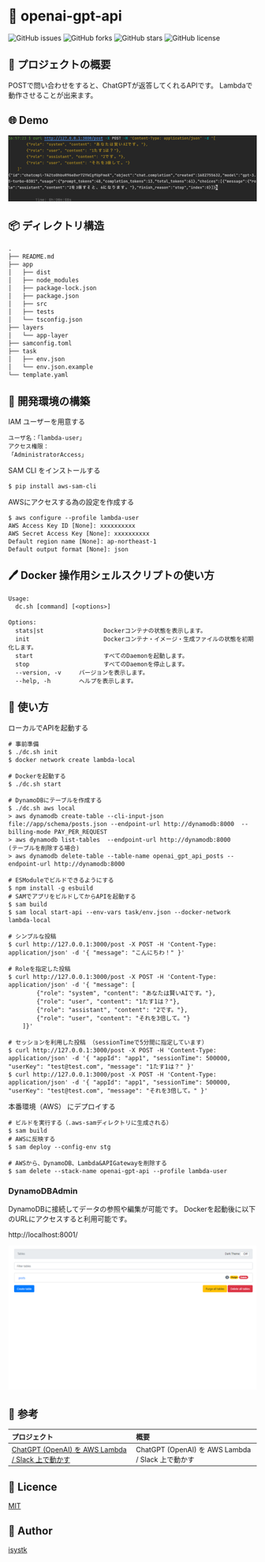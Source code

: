 🌙 openai-gpt-api
====

![GitHub issues](https://img.shields.io/github/issues/isystk/openai-gpt-api)
![GitHub forks](https://img.shields.io/github/forks/isystk/openai-gpt-api)
![GitHub stars](https://img.shields.io/github/stars/isystk/openai-gpt-api)
![GitHub license](https://img.shields.io/github/license/isystk/openai-gpt-api)

## 📗 プロジェクトの概要

POSTで問い合わせをすると、ChatGPTが返答してくれるAPIです。
Lambdaで動作させることが出来ます。

## 🌐 Demo

![デモ画面](./demo.png "デモ画面")

## 📦 ディレクトリ構造

```
.
├── README.md
├── app
│   ├── dist
│   ├── node_modules
│   ├── package-lock.json
│   ├── package.json
│   ├── src
│   ├── tests
│   └── tsconfig.json
├── layers
│   └── app-layer
├── samconfig.toml
├── task
│   ├── env.json
│   └── env.json.example
└── template.yaml

```

## 🔧 開発環境の構築

IAM ユーザーを用意する
```
ユーザ名：「lambda-user」
アクセス権限：
「AdministratorAccess」
```

SAM CLI をインストールする
```
$ pip install aws-sam-cli
```

AWSにアクセスする為の設定を作成する
```
$ aws configure --profile lambda-user 
AWS Access Key ID [None]: xxxxxxxxxx
AWS Secret Access Key [None]: xxxxxxxxxx
Default region name [None]: ap-northeast-1
Default output format [None]: json
```

## 🖊️ Docker 操作用シェルスクリプトの使い方

```
Usage:
  dc.sh [command] [<options>]

Options:
  stats|st                 Dockerコンテナの状態を表示します。
  init                     Dockerコンテナ・イメージ・生成ファイルの状態を初期化します。
  start                    すべてのDaemonを起動します。
  stop                     すべてのDaemonを停止します。
  --version, -v     バージョンを表示します。
  --help, -h        ヘルプを表示します。
```


## 💬 使い方

ローカルでAPIを起動する
```
# 事前準備
$ ./dc.sh init
$ docker network create lambda-local

# Dockerを起動する
$ ./dc.sh start

# DynamoDBにテーブルを作成する
$ ./dc.sh aws local
> aws dynamodb create-table --cli-input-json file://app/schema/posts.json --endpoint-url http://dynamodb:8000  --billing-mode PAY_PER_REQUEST
> aws dynamodb list-tables  --endpoint-url http://dynamodb:8000 
(テーブルを削除する場合)
> aws dynamodb delete-table --table-name openai_gpt_api_posts --endpoint-url http://dynamodb:8000

# ESModuleでビルドできるようにする
$ npm install -g esbuild 
# SAMでアプリをビルドしてからAPIを起動する
$ sam build
$ sam local start-api --env-vars task/env.json --docker-network lambda-local

# シンプルな投稿
$ curl http://127.0.0.1:3000/post -X POST -H 'Content-Type: application/json' -d '{ "message": "こんにちわ！" }'

# Roleを指定した投稿
$ curl http://127.0.0.1:3000/post -X POST -H 'Content-Type: application/json' -d '{ "message": [
        {"role": "system", "content": "あなたは賢いAIです。"},
        {"role": "user", "content": "1たす1は？"},
        {"role": "assistant", "content": "2です。"}, 
        {"role": "user", "content": "それを3倍して。"} 
    ]}'
    
# セッションを利用した投稿 （sessionTimeで5分間に指定しています）
$ curl http://127.0.0.1:3000/post -X POST -H 'Content-Type: application/json' -d '{ "appId": "app1", "sessionTime": 500000, "userKey": "test@test.com", "message": "1たす1は？" }'
$ curl http://127.0.0.1:3000/post -X POST -H 'Content-Type: application/json' -d '{ "appId": "app1", "sessionTime": 500000, "userKey": "test@test.com", "message": "それを3倍して。" }'

```

本番環境（AWS） にデプロイする
```
# ビルドを実行する（.aws-samディレクトリに生成される）
$ sam build
# AWSに反映する
$ sam deploy --config-env stg

# AWSから、DynamoDB、Lambda&APIGatewayを削除する
$ sam delete --stack-name openai-gpt-api --profile lambda-user
```

### DynamoDBAdmin
DynamoDBに接続してデータの参照や編集が可能です。
Dockerを起動後に以下のURLにアクセスすると利用可能です。

http://localhost:8001/

![DynamoDB-Admin](./dynamodb-admin.png "WSL-MySQL")


## 🎨 参考

| プロジェクト| 概要|
| :---------------------------------------| :-------------------------------|
| [ChatGPT (OpenAI) を AWS Lambda / Slack 上で動かす](https://blog.nekohack.me/posts/chatgpt-slack)| ChatGPT (OpenAI) を AWS Lambda / Slack 上で動かす |


## 🎫 Licence

[MIT](https://github.com/isystk/openai-gpt-api/blob/master/LICENSE)

## 👀 Author

[isystk](https://github.com/isystk)
